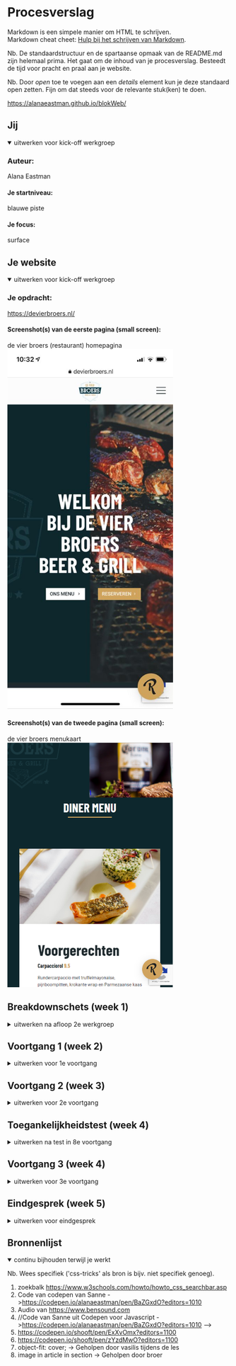 # Procesverslag
Markdown is een simpele manier om HTML te schrijven.  
Markdown cheat cheet: [Hulp bij het schrijven van Markdown](https://github.com/adam-p/markdown-here/wiki/Markdown-Cheatsheet).

Nb. De standaardstructuur en de spartaanse opmaak van de README.md zijn helemaal prima. Het gaat om de inhoud van je procesverslag. Besteedt de tijd voor pracht en praal aan je website.

Nb. Door *open* toe te voegen aan een *details* element kun je deze standaard open zetten. Fijn om dat steeds voor de relevante stuk(ken) te doen.

https://alanaeastman.github.io/blokWeb/



## Jij

<details open>
<summary>uitwerken voor kick-off werkgroep</summary>

### Auteur:
Alana Eastman

#### Je startniveau:
blauwe piste

#### Je focus:
surface 
 
</details>





## Je website

<details open>
<summary>uitwerken voor kick-off werkgroep</summary>

### Je opdracht:
https://devierbroers.nl/

#### Screenshot(s) van de eerste pagina (small screen): 
de vier broers (restaurant) homepagina
<img src="images/vierBroersHome.jpeg" width="375px" alt="homepagina">

#### Screenshot(s) van de tweede pagina (small screen):
de vier broers menukaart
<img src="images/menuPagina.PNG" width="375px" alt="menukaart">
 
</details>





## Breakdownschets (week 1)

<details>
<summary>uitwerken na afloop 2e werkgroep</summary>

### de hele pagina: 
<img src="images/breakdownschets.jpg" width="375px" alt="breakdown van de hele pagina">

### dynamisch deel (menu): 
<img src="images/breakdownschetsMenu.jpg" width="375px" alt="breakdown van een dynamisch deel">

</details>





## Voortgang 1 (week 2)

<details>
<summary>uitwerken voor 1e voortgang</summary>

### Stand van zaken
Code is nooit mijn beste vak geweest dus naar verwachting moet ik hard werken om het bij te houden. Toch lukken de opdrachten over het algemeen wel en ik vind dat ik al een goede basis heb voor mijn eindopdracht. Uiteraard is het nog niet goed genoeg, maar ik merk dat ik al goed op weg ben. De opdrachten van de blauwe piste lukken bijna altijd. Als het niet in een keer lukt vraag ik het in de les aan de docent en dan snap ik het wel. Alhoewel een specifiek ding toepassen in een oefening, zoals positioneren of flexbox, redelijk goed gaat, vind ik het allemaal toepassen op mijn site toch best wel lastig. 0t


### Agenda voor meeting
samen met je groepje opstellen

Vraag 1:   
Hoe krijg ik ons menu en reserveren in het midden?    

vraag 2:
Moet ik al een nav kunnen stylen of krijgen wij daar nog les over? 

### Verslag van meeting
De studentassistenten hebben mij kunnen helpen met mijn vragen en hebben ook nog even mee gekeken naar mijn code. Ze gaven mijn tips 
over hoe ik sommige dingen het beste kon aanpakken. Dat was erg nuttig. Ik heb pas één pagina en ben dus nog niet heel ver, maar ik 
weet nu wel hoe ik verder moet, dus dat is erg fijn. 

hier na afloop snel de uitkomsten van de meeting vastleggen

- Vragen zijn beantwoord
- tips hoe ik verder kan met mijn code zijn gegeven


</details>





## Voortgang 2 (week 3)

<details>
<summary>uitwerken voor 2e voortgang</summary>

### Stand van zaken
Deze week hebben we een gesprek met de docent. Ik heb al twee pagina's redelijk gesteld met css maar het is nog niet af. Het lukt mij maar niet om de header main en footer netjes onder elkaar te zetten, dus ik doe iets verkeerd maar ik weet niet wat. Ook staat de h1 op de ene pagina wel in het midden, maar op de andere pagina niet. Dit soort kleine dingen loop ik nu tegen aan, maar mijn website begint al redelijk mooi te worden. 


### Agenda voor meeting
samen met je groepje opstellen

vraag 1:
Hoe krijg ik mijn footer main  

vraag 2:
Eerste afbeelding heeft een padding Hoe krijg ik die het best weg
### Verslag van meeting
hier na afloop snel de uitkomsten van de meeting vastleggen

- De oplossing van mijn eerste vraag was echt heel makkelijk en het is erg dat ik er zelf niet op kwam. Ik had met position gewerkt inplaats van padding en margin. Dat werkt gewoon een heel stuk minder goed. Dat heb ik nu aangepast en nu ziet het er gelijk goed uit.

- Dit probleem was iets minder makkelijk op te lossen. Uiteindelijk heb ik het opgelost door alleen de eerste afbeelding aan te spreken. nu spreek ik hem aan met main div:nth-of-type(1), maar eigenlijk wil ik geen divjes gebruiken dus dit moet ik nog aanpassen. 


</details>





## Toegankelijkheidstest (week 4)

<details>
<summary>uitwerken na test in 8e voortgang</summary>

### Bevindingen
- screenreaders zijn erg gebruikonvriendelijk
- Zelfs als je kan zien zijn screenreaders lastig te gebruiken. Als je slecht zient bent is dit vrijwel onmogelijk aan het begin. 
- Er word veel content geskipt door een screenreader. Mijn h's p's en alttekst werd niet voorgelezen. 
- Het schokapparaatje was het vervelendste om mee te testen. 


#### screenreaders zijn erg gebruikonvriendelijk
Screenreaders zijn erg gebruiksonvriendelijk. Je gaat eerst door alle linkjes heen en het duurt eeuwig. als je dan het verkeerde linkje opent moet je weer helemaal terug. Je bent minuten bezig om ergens te komen wat iemand zonder beperking 10 seconden zou duren. 

Een oplossing zou zijn om een versimpelde website te maken speciaal voor mensen die een screenreader gebruiken, met minder content. Alleen de belangrijke dingen staan daar op. 


#### Zelfs als je kan zien zijn screenreaders lastig te gebruiken. Als je slecht zient bent is dit vrijwel onmogelijk aan het begin. 
Toen ik de screanreader aanzetten begreep ik aan het begin echt niet hoe het werkte. Het lukte mij in de eerste instantie niet eens om de screenreader aan te zetten omdat ik hem steeds deativeerde toen ik op akkoord wilde drukken. Toetsen werken heel anders dan ik gewend ben. Wat heel dom is is dat de uitleg van de screenreader er uitgeschreven staat. Ik kan lezen dus ik kan zien hoe het werkt. Als je een screenreader nodig hebt kan je soms niet lezen en betekend dit dat je afhankelijk bent van iemand anders om jouw screenreader aan te zetten en jouw uit te leggen hoe dit moet. 

Als je de screenreader aan zet zouden de toetsen uitgesproken moeten worden. Op je telefoon wordt alles voorgelezen als je door content heen gaat, maar op mijn laptop had ik dat niet. Dat zou wel standaard zo moeten zijn, niet een instelling die je zelf aan en uit kan zetten. 


#### Er word veel content geskipt door een screenreader. Mijn h's p's en alttekst werd niet voorgelezen.  
Toen ik ging testen las de screenreader alleen de links voor. Ik zou zelf niet weten hoe mijn h's en p's voorgelezen zouden moeten worden. Als ik hier meer tijd voor had gehad had ik daar graag nog extra onderzoek naar gedaan, want ik vind het best gek dat screenreaders zo ontoegankelijk zijn. Helaas heb ik voor deze opdracht maar beperkte tijd en ik vind code al lastig zat, dus ik heb er voor gekozen om mij hier niet verder in te verdiepen. 


#### Het schokapparaatje was het vervelendste om mee te testen.
Dit apparaat was niet alleen vervelend omdat het heel naar voelde, maar het beperkt je flink in je gebruik. Ik had geen controle meer over mijn hand en ik deed van alles dat helemaal niet de bedoeling was. 

Ik heb nagedacht over wat hier de beste oplossingen voor zouden kunnen zijn. 

Allereerst, veel grotere knoppen, want in een keer juist klikken als er zo'n "kleine" knop is is gewoon erg lastig. Ik denk niet dat een website standaard grote knoppen moet hebben. Dit zou in veel gevallen nuttige ruimte van de site in nemen. Ik had dit graag nog aangepast in mijn site dat je zelf de knop grootte kon aanpassen, maar ook daar heb ik helaas geen tijd meer voor.

</details>





## Voortgang 3 (week 4)

<details>
<summary>uitwerken voor 3e voortgang</summary>

### Stand van zaken
Mijn basiswebsite is zo goed als af, nu worddt het tijd om de surface laag toe te passen. Ik vind dit best wel spannend omdat ik dit nooit echt eerder heb gedaan en code is niet mijn beste vak. Ik hoop dat het allemaal gaat lukken voor het eindgesprek, maar als ik gewoon goed door werk ben ik er van overtuigd dat het moet lukken. Zelf heb ik nu niet zo veel vragen omdat ik nog niet begonnen ben met de surface maar de basiswebsite is zo goed als af dus daar heb ik geen vragen meer over. 


### Agenda voor meeting
samen met je groepje opstellen

vraag 1:
- Zijn de surface lagen die ik van plan ben om te doen goed of is er iets dat jullie af raden


### Verslag van meeting
hier na afloop snel de uitkomsten van de meeting vastleggen

- De studentassistenten hebben gehoord wat mijn plannen waren en vonden dat ik leuke ideeën had. Dat betekend dat het nu tijd is om mij te focussen om de surface laag. 
- De studentassistenten hebben ook even naar mijn code gekeken. Ik kreeg als commentaar dat ik redelijk veel classes had, dus die moest ik uit mijn code gaan halen. 
</details>





## Eindgesprek (week 5)

<details>
<summary>uitwerken voor eindgesprek</summary>

### Stand van zaken
Voor dit vak heb ik hard moeten werken. Door mijn geschiedenis met html en css was ik erg bang dat ik moeite zou hebben met dit vak. Helaas bleek dat ook waar te zijn. Ik heb geprobeerd altijd alle opdrachten te maken en mijn huiswerk goed bij te houden, en opzich ging het wel redelijk. Mijn grootste frustratie is als je denkt dat iets moet werken en dan werkt het niet. En wat ik ook probeer het blijft maar niet werken. 

Ik heb mijn best gedaan om wat leuke animaties en extratjes toe te voegen. Vooral in de laatste week heeft dit vak mij redelijk wat stress opgeleverd. Ik vind dat ik mijn best heb gedaan en als ik meer tijd had was het misschien nog wel wat uitgebreider geweest. Soms vond ik het vak erg leuk, maar vaak vond ik het lastig en frustrerend. 

Ik had achter mijn logo een witte achtergrond geplaats die dan net zoals bij het logo position:fixed was zodat je altijd het logo bleef zien. Een uur voor de eind oplevering werkte dat oppeens niet meer en dat soort dingen vind ik dus echt verschrikkelijk aan code. 

Ondanks dat ben ik trots op mijn resultaat. Dit is overduidelijk de mooiste site die ik ooit heb gemaakt met html en css. 

### Screenshot(s)
<img src="images/1.homepage.PNG" width="375px" alt="homepagina 1">
<img src="images/2.homepage.PNG" width="375px" alt="homepagina 2">
<img src="images/3.homepage.PNG" width="375px" alt="homepagina 3">
<img src="images/4.homepage.PNG" width="375px" alt="homepagina 4">

<img src="images/5.menukaart.PNG" width="375px" alt="menukaart 1">
<img src="images/6.menukaart.PNG" width="375px" alt="menukaart 2">
<img src="images/7.menukaart.PNG" width="375px" alt="menukaart 3">
<img src="images/8.menu.PNG" width="375px" alt="menukaart 4">



</details>





## Bronnenlijst

<details open>
<summary>continu bijhouden terwijl je werkt</summary>

Nb. Wees specifiek ('css-tricks' als bron is bijv. niet specifiek genoeg).

1. zoekbalk https://www.w3schools.com/howto/howto_css_searchbar.asp
2. Code van codepen van Sanne ->https://codepen.io/alanaeastman/pen/BaZGxdO?editors=1010
3. Audio van https://www.bensound.com
4. //Code van Sanne uit Codepen voor Javascript ->https://codepen.io/alanaeastman/pen/BaZGxdO?editors=1010 -->
5. https://codepen.io/shooft/pen/ExXvOmx?editors=1100
6. https://codepen.io/shooft/pen/zYzdMwO?editors=1100 
7. object-fit: cover; -> Geholpen door vasilis tijdens de les
8. image in article in section -> Geholpen door broer



</details>
